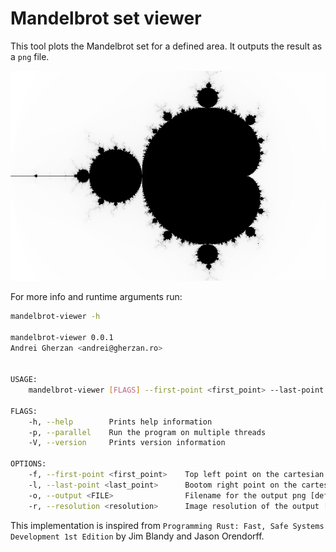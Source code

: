 # Mandelbrot set viewer

This tool plots the Mandelbrot set for a defined area. It outputs the result as a `png` file.

![example](https://github.com/agherzan/mandelbrot-viewer/raw/master/images/mandelbrot.png)

For more info and runtime arguments run:
```sh
mandelbrot-viewer -h

mandelbrot-viewer 0.0.1
Andrei Gherzan <andrei@gherzan.ro>


USAGE:
    mandelbrot-viewer [FLAGS] --first-point <first_point> --last-point <last_point> --output <FILE> --resolution <resolution>

FLAGS:
    -h, --help        Prints help information
    -p, --parallel    Run the program on multiple threads
    -V, --version     Prints version information

OPTIONS:
    -f, --first-point <first_point>    Top left point on the cartesian graph [default: -2,1]
    -l, --last-point <last_point>      Bootom right point on the cartesian graph [default: 1,-1]
    -o, --output <FILE>                Filename for the output png [default: mandelbrot.png]
    -r, --resolution <resolution>      Image resolution of the output [default: 900x600]
```

This implementation is inspired from `Programming Rust: Fast, Safe Systems Development 1st Edition` by Jim Blandy and Jason Orendorff.
